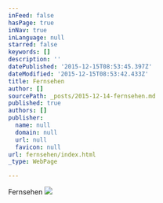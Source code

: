 ```yaml
---
inFeed: false
hasPage: true
inNav: true
inLanguage: null
starred: false
keywords: []
description: ''
datePublished: '2015-12-15T08:53:45.397Z'
dateModified: '2015-12-15T08:53:42.433Z'
title: Fernsehen
author: []
sourcePath: _posts/2015-12-14-fernsehen.md
published: true
authors: []
publisher:
  name: null
  domain: null
  url: null
  favicon: null
url: fernsehen/index.html
_type: WebPage

---
```

Fernsehen
![](https://the-grid-user-content.s3-us-west-2.amazonaws.com/bdb428df-e1bc-435e-a454-fbebbe763e53.png)